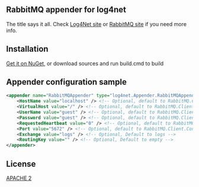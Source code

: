 RabbitMQ appender for log4net
-----------------------------

The title says it all. Check [Log4Net site](http://logging.apache.org/log4net/) or [RabbitMQ site](http://www.rabbitmq.com/) if you need more info.

Installation
------------

[Get it on NuGet](http://nuget.org/packages/Log4Rabbit), or download sources and run build.cmd to build

Appender configuration sample
-----------------------------

```xml
<appender name="RabbitMQAppender" type="log4net.Appender.RabbitMQAppender, Log4Rabbit">
	<HostName value="localhost" /> <!-- Optional, default to RabbitMQ.Client.ConnectionFactory default -->
	<VirtualHost value="/" /> <!-- Optional, default to RabbitMQ.Client.ConnectionFactory default -->
	<UserName value="guest" /> <!-- Optional, default to RabbitMQ.Client.ConnectionFactory default -->
	<Password value="guest" /> <!-- Optional, default to RabbitMQ.Client.ConnectionFactory default -->
	<RequestedHeartbeat value="0" /> <!-- Optional, default to RabbitMQ.Client.ConnectionFactory default -->
	<Port value="5672" /> <!-- Optional, default to RabbitMQ.Client.ConnectionFactory default -->
	<Exchange value="logs" /> <!-- Optional, Default to logs -->
	<RoutingKey value="" /> <!-- Optional, Default to empty -->
</appender>
```

License
-------

[APACHE 2](https://raw.github.com/gimmi/Log4Rabbit/master/LICENSE)
